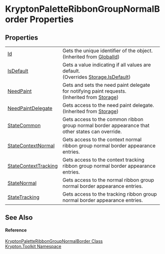 # KryptonPaletteRibbonGroupNormalBorder Properties




## Properties
<table>
<tr>
<td><a href="71a6846f-bfb6-fb58-b361-6b43ae0583a8.md">Id</a></td>
<td>Gets the unique identifier of the object.<br />(Inherited from <a href="9ef2ca3a-e03e-8927-105a-2f9a6fbdf849.md">GlobalId</a>)</td></tr>
<tr>
<td><a href="0b3a68ce-cb0e-bb4c-3568-606f978a3b64.md">IsDefault</a></td>
<td>Gets a value indicating if all values are default.<br />(Overrides <a href="bbc0e831-9474-3bce-65dc-0625d793d8c1.md">Storage.IsDefault</a>)</td></tr>
<tr>
<td><a href="097a0f47-e60c-4bf7-802c-8391c6d8feff.md">NeedPaint</a></td>
<td>Gets and sets the need paint delegate for notifying paint requests.<br />(Inherited from <a href="8406cf55-79a3-e579-4094-be084e489431.md">Storage</a>)</td></tr>
<tr>
<td><a href="879ca7f2-32c5-8581-44f2-c7aee6491db2.md">NeedPaintDelegate</a></td>
<td>Gets access to the need paint delegate.<br />(Inherited from <a href="8406cf55-79a3-e579-4094-be084e489431.md">Storage</a>)</td></tr>
<tr>
<td><a href="0cec6f35-a46e-68c0-84b2-88b3f38fc796.md">StateCommon</a></td>
<td>Gets access to the common ribbon group normal border appearance that other states can override.</td></tr>
<tr>
<td><a href="0954e784-226c-4dbf-e0d0-3d35bc7df274.md">StateContextNormal</a></td>
<td>Gets access to the context normal ribbon group normal border appearance entries.</td></tr>
<tr>
<td><a href="e6200e14-1a76-7c08-59f5-b99502dd4879.md">StateContextTracking</a></td>
<td>Gets access to the context tracking ribbon group normal border appearance entries.</td></tr>
<tr>
<td><a href="0ec92200-55e8-4744-2ae5-943241e317f9.md">StateNormal</a></td>
<td>Gets access to the normal ribbon group normal border appearance entries.</td></tr>
<tr>
<td><a href="cf803614-874a-13b4-c205-c26f66c5d237.md">StateTracking</a></td>
<td>Gets access to the tracking ribbon group normal border appearance entries.</td></tr>
</table>

## See Also


#### Reference
<a href="50c541c6-3e38-b614-29c5-6d4f62fe7c69.md">KryptonPaletteRibbonGroupNormalBorder Class</a>  
<a href="79d2eac2-21f4-54ff-7552-b20c33c30600.md">Krypton.Toolkit Namespace</a>  
